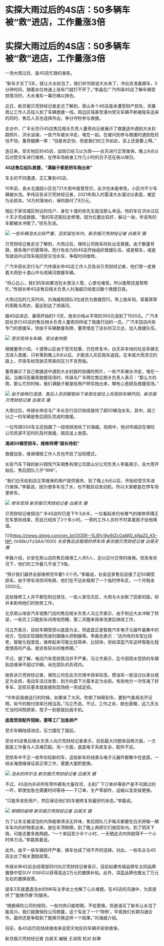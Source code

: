 # ​实探大雨过后的4S店：50多辆车被“救”进店，工作量涨3倍

# ​实探大雨过后的4S店：50多辆车被“救”进店，工作量涨3倍

一场大雨过后，是4S店忙碌的身影。

“新车才买了3天，就让大水给泡了。我们听邻居说大水来了，冲出去准备挪车，5分钟时间，随着水位快速上涨车门就打不开了。”李晶在广汽传祺4S店了解车辆受损情况时，大水淹车一幕仍难以抹去。

近日，新京报贝壳财经记者走访了解到，房山多个4S店虽未遭受财产损失，但暴雨让工作人员投入到了车辆救援一线。周边区域甚至涿州受灾车辆不断被拖车运来的同时，售后人员也选择外出，争分夺秒参与救援。

走访中，广丰长京行4S店售后相关负责人董奇向记者展示了救援途中遇到大水封路照片，洪水汹涌，一些汽车被水冲走，堆在一起。在被问到参与救援时遇到危险怕不怕，董奇腼腆一笑：“怕是肯定怕，但是我们的工作如此，该上还是要上啊。”

连日来，受灾地区的4S店，加班已经习以为常——白天进行正常维保，晚上6点以后对受灾车进行维修，在停车场俯身工作几小时的日子还在夜以继日。

**4S店售后组队救援，“满脑子都是把车拖出来”**

车主的不同遭遇，正汇集到4S店。

10年前，良乡北潞园小区在721大雨中就曾受灾，此次也未能幸免，小区内不少车辆被水泡。李伟征告诉贝壳财经记者，2021年购入的雷凌大水漫过仪表盘，被定为全损车。14万的落地价，保险赔付了8万元。

相比于家住城区附近的住户，身在十渡的徐先生就没那么幸运。他的车在洪水过后十天才完成救援。“我的车还能拉走修理，因为位置比较好，躲过一劫，听说有的车都被水冲跑了。”徐先生说。

![](https://inews.gtimg.com/om_bt/O-ocfLRt31B4WI0fY7gLNGtD3UfMuLzoniTWPXLUe-t3oAA/1000)
_一些车辆泡水比较严重，泥浆留在车内。新京报贝壳财经记者 白昊天 摄_

贝壳财经记者走访了解到，大雨过后，保险公司拖车四处出击救援。由于数量有限，很多用户仍需等待。而行有余力的4S店开始组织救援队伍，或是租车，或是驾驶店内试驾车拖回受灾泡水车，争取时间维修。

广汽丰田长京行与广汽传祺长申4S店工作人员告诉贝壳财经记者，他们曾一度冒着大雨到十渡山中与琉璃河救援车辆。

“将心比心，我们的车如果泡在水里没人管，心里也难受。所以能帮还是帮帮忙。”传祺长申4S店售后相关负责人刘海威已经度过数个救援日夜。

大雨过后的几天时间，刘海威和团队3位成员为救援而行。带上拖车钩，穿着厚厚的雨靴与雨衣，最远到达了琉璃河。

据4S店讲述，暴雨开始的1-3天，拖车价格从平常的300元涨到了1500元。广汽丰田长京行4S店的售后相关负责人董奇同样成了救援行动的一员。广汽丰田店内有专门的救援车，但由于车辆数量有限，董奇借走了店长的汉兰达，加入救援队伍。

![](https://inews.gtimg.com/om_bt/Ojtl1hPQKNARke2WO485p9qQpDavQOh5vrcwdKkXk_zgQAA/1000)
_受灾现场与车辆。受访者供图_

根据董奇介绍，十渡等山区由于受灾较重，仍在修复中。白天非本地的社会车辆无法进入救援，只有等到晚上8点以后，才能进入灾区拖车返程。在本就大雨滂沱的路上，开夜车给驾驶员带来的压力不言而喻。

董奇展示了自己救援途中遇到大水封路时拍摄的照片，一些汽车被水冲走，堆在一起。当被问及暴雨救援现场时，传祺与广丰两位售后相关负责人表示：“那么大的雨，那么忙的时候，我们满脑子都是给用户把车拖出来，哪有心思顾及救援现场。”

![](https://inews.gtimg.com/om_bt/OirEnNqrnWmAFKcGsn4DqL6a3davPaJvHiwqIvvlg4bI0AA/1000)
_由于座椅已湿透，售后人员将脚垫拆下来垫在座位上将受损车辆开回。新京报贝壳财经记者 白昊天 摄_

大雨过后，传祺长申店与广丰长京行店已陆续接待了超50辆泡水车。其中，超三分之一的车辆是售后团队完成的救援。

一位传祺GS4车主还拍摄了一段视频发给了刘海威。视频中，他对传祺店在保险公司资源不足时的及时救援，隔空送上谢意。

**涌进50辆受损车，维修师傅“超长待机”**

救援加急，维保理赔工作人员也开启了加班模式。

长安汽车下辖的新兴翔悦汽车销售有限公司房山分公司负责人李磊表示，自大雨开始后，售后团队几乎“996”。

“我们白天给到店正常维保的用户提供服务，到了晚上6点以后，开始给受灾车进行维保。”李磊说，因为很多车泡了水，也不敢启动发动机，所以大家都是在停车场里修车。

![](https://inews.gtimg.com/om_bt/O68ctH-5F29ORUrFGyBrRULdSOKe1nJiPLCuHWXh5EWUcAA/1000)
_修车现场 新京报贝壳财经记者 白昊天 摄_

贝壳财经记者探访广丰4S店时已是下午3点半，一位看起来仍有稚气的维修师傅正在车里拆线束，而且已经拆了2个多小时。一旁的工作人员时不时拿着扇子给他降温。

![](https://inews.gtimg.com/om_bt/OOSR--5LB1y1Ay6tZcOaMjD_kNaZ0_K5-NP-
tV46kUYzQAA/1000) _长安售后店租用的停车场 新京报贝壳财经记者 白昊天 摄_

李磊介绍，长安在房山店的售后维保工人共5人，足以应付日常的维保。但突发状况下，他们的工作量几乎涨了3倍。

“预计我们最终全部维修完毕要1-2个月。”李磊说，长安这家售后店接了近50辆受损车。由于停车场空间有限，他们在不远处租用了一个临时停车区，一个月租金2000元。

这些维修工人并不都在附近居住，一些人家住灾区，大雨与大水断了回家的路，却并未影响他们的抢修工作。

北京房山埃安汽车销售门店的售后相关负责人冯立杰表示，由于附近大水冲断了桥梁，一些员工只能到车间席地而睡，第二天醒来简单洗漱后继续工作。

冯立杰表示，目前车辆受损以底盘为主，而底盘正是智能汽车电子元器件最集中的地方，包括实现辅助驾驶的摄像头控制器等。李磊也表示：“店内有的车型比较老，智能化程度低，维修起来可能比较简单、比较快，但如深蓝汽车这样智能化程度很高的产品，就会有较长的维修期。”

不过，据了解，电动汽车受损情况并不严重，冯立杰表示，迄今因雨水受损的车辆到店维保不超过10辆，尚在团队的负荷内。

她告诉贝壳财经记者，保险公司在此次灾情中效率较高，燃油车一般没过仪表台就定为全损，电动车没过坐垫，到方向盘下方基本定为全损。有些地方一次性淹了好多车，定损员基本就直接到现场统一完成定损。

“10年前我做这行的时候，如果来了大风，吹倒了树砸到车，要到气象局去开证明。如今的赔付效率已相当高。”冯立杰说。不过，工作之余，她也感慨，这几天太忙没时间照顾家，孩子一到家就玩我手机。

**底盘受损配件短缺，要等工厂加急排产**

受灾车辆陆续进店，压力摆在了面前。

受访4S店售后相关负责人向贝壳财经记者表示，目前最大问题来自两方面，一方面是工作量与人员难匹配。另一方面，底盘电子系统复杂，配件不足。

受损车中不乏一些年份较新的车，这些新车的线束与电子元器件都集中在底盘，一经水淹很难保证其正常工作，需要大面积更换。

![](https://inews.gtimg.com/om_bt/OQP_ZbGZmZtQAWfH4E2x_LQS_L6P4Bf642WaDwu6v8PFYAA/1000)
_泡水的阿尔法 新京报贝壳财经记者 白昊天 摄_

不过，4S店内并非所有零件都有大量存货，主机厂下订单并等排产是不可跳过的一环，即使加急也需要时间等待——下订单，生产零部件，运输以及安装更换。

“只能多安抚用户，然后保证他们的车被修复到最好的状态。”李磊说。

![](https://inews.gtimg.com/om_bt/OHHj6NOfn8nVyeecVMMmjOutTZVjzJ7spRPdN0BC3MAZoAA/1000)
_晾晒的座椅 新京报贝壳财经记者 白昊天 摄_

为了让车主被浸泡的内饰能够清洁无异味，售后团队几乎每天都要在白天把每一辆车车内的织物拿出来，放在车顶晾晒，到了晚上再把它们放回车内。到了阴天下雨，可能还要多跑两趟。“一个来回至少半个小时，一天晒这点内饰就得干一个小时体力活。”李磊笑着说。

此外，由于一些车辆损坏严重，换车也成了绕不开的选择。对此，一些车企与4S店出台了相关激励政策。

传祺长申4S店总经理邹同付向贝壳财经记者表示，目前如果传祺品牌车主同品牌置换中型SUV
GS8可以获得高达2万元的置换补贴。此外，深蓝品牌也推出了万元左右的置换政策。

提车3天就遭遇泡水的M6车主李女士也解了心头难题。在4S店的沟通中，为其提供了“能换尽换”的服务。

“根据保险公司的规则，一些内饰只能晾晒，不给更换。但是谁买了新车让水泡了能高兴，我们就跟保险公司商量，这个车走了一个‘特例’，毕竟我们长期沟通合作。最终还是争取到了能换尽换这样一个结果。”刘海威介绍。

目前，各4S店仍在陆续接收来自受灾地区的车辆并安排维保。

新京报贝壳财经记者 白昊天 编辑 王进雨 校对 赵琳

